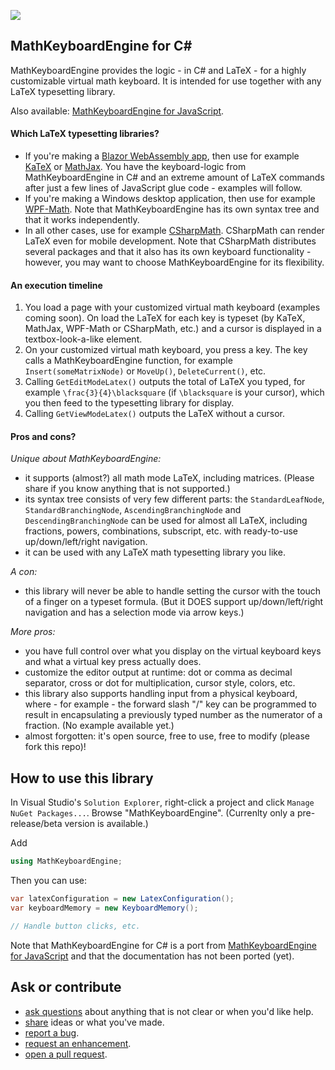 ![](https://badgen.net/badge/test%20coverage/100%25/green)

## MathKeyboardEngine for C#

MathKeyboardEngine provides the logic - in C# and LaTeX - for a highly customizable virtual math keyboard. It is intended for use together with any LaTeX typesetting library.

Also available: [MathKeyboardEngine for JavaScript](https://github.com/MathKeyboardEngine/MathKeyboardEngine).

#### Which LaTeX typesetting libraries?

- If you're making a [Blazor WebAssembly app](https://dotnet.microsoft.com/en-us/apps/aspnet/web-apps/blazor), then use for example [KaTeX](https://katex.org/) or [MathJax](https://www.mathjax.org/). You have the keyboard-logic from MathKeyboardEngine in C# and an extreme amount of LaTeX commands after just a few lines of JavaScript glue code - examples will follow.
- If you're making a Windows desktop application, then use for example [WPF-Math](https://github.com/ForNeVeR/wpf-math). Note that MathKeyboardEngine has its own syntax tree and that it works independently.
- In all other cases, use for example [CSharpMath](https://github.com/verybadcat/CSharpMath). CSharpMath can render LaTeX even for mobile development. Note that CSharpMath distributes several packages and that it also has its own keyboard functionality - however, you may want to choose MathKeyboardEngine for its flexibility.

#### An execution timeline

1. You load a page with your customized virtual math keyboard (examples coming soon). On load the LaTeX for each key is typeset (by KaTeX, MathJax, WPF-Math or CSharpMath, etc.) and a cursor is displayed in a textbox-look-a-like element.
1. On your customized virtual math keyboard, you press a key. The key calls a MathKeyboardEngine function, for example `Insert(someMatrixNode)` or `MoveUp()`, `DeleteCurrent()`, etc.
1. Calling `GetEditModeLatex()` outputs the total of LaTeX you typed, for example `\frac{3}{4}\blacksquare` (if `\blacksquare` is your cursor), which you then feed to the typesetting library for display.
1. Calling `GetViewModeLatex()` outputs the LaTeX without a cursor.

#### Pros and cons?

<i>Unique about MathKeyboardEngine:</i>

- it supports (almost?) all math mode LaTeX, including matrices. (Please share if you know anything that is not supported.)
- its syntax tree consists of very few different parts: the `StandardLeafNode`, `StandardBranchingNode`, `AscendingBranchingNode` and `DescendingBranchingNode` can be used for almost all LaTeX, including fractions, powers, combinations, subscript, etc. with ready-to-use up/down/left/right navigation.
- it can be used with any LaTeX math typesetting library you like.

<i>A con:</i>

- this library will never be able to handle setting the cursor with the touch of a finger on a typeset formula. (But it DOES support up/down/left/right navigation and has a selection mode via arrow keys.)

<i>More pros:</i>

- you have full control over what you display on the virtual keyboard keys and what a virtual key press actually does.
- customize the editor output at runtime: dot or comma as decimal separator, cross or dot for multiplication, cursor style, colors, etc.
- this library also supports handling input from a physical keyboard, where - for example - the forward slash "/" key can be programmed to result in encapsulating a previously typed number as the numerator of a fraction. (No example available yet.)
- almost forgotten: it's open source, free to use, free to modify (please fork this repo)!


## How to use this library

In Visual Studio's `Solution Explorer`, right-click a project and click `Manage NuGet Packages...`. Browse "MathKeyboardEngine". (Currenlty only a pre-release/beta version is available.)

Add
```csharp
using MathKeyboardEngine;
```

Then you can use:
```csharp
var latexConfiguration = new LatexConfiguration();
var keyboardMemory = new KeyboardMemory();

// Handle button clicks, etc.
```
Note that MathKeyboardEngine for C# is a port from [MathKeyboardEngine for JavaScript](https://github.com/MathKeyboardEngine/MathKeyboardEngine) and that the documentation has not been ported (yet).

## Ask or contribute

- [ask questions](https://github.com/MathKeyboardEngine/MathKeyboardEngine.CSharp/discussions) about anything that is not clear or when you'd like help.
- [share](https://github.com/MathKeyboardEngine/MathKeyboardEngine.CSharp/discussions) ideas or what you've made.
- [report a bug](https://github.com/MathKeyboardEngine/MathKeyboardEngine.CSharp/issues).
- [request an enhancement](https://github.com/MathKeyboardEngine/MathKeyboardEngine.CSharp/issues).
- [open a pull request](https://github.com/MathKeyboardEngine/MathKeyboardEngine.CSharp/pulls).
